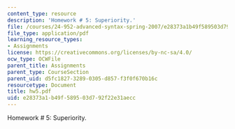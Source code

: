 ```yaml
---
content_type: resource
description: 'Homework # 5: Superiority.'
file: /courses/24-952-advanced-syntax-spring-2007/e28373a1b49f589503d792f22e31aecc_hw5.pdf
file_type: application/pdf
learning_resource_types:
- Assignments
license: https://creativecommons.org/licenses/by-nc-sa/4.0/
ocw_type: OCWFile
parent_title: Assignments
parent_type: CourseSection
parent_uid: d5fc1827-3289-0305-d857-f3f0f670b16c
resourcetype: Document
title: hw5.pdf
uid: e28373a1-b49f-5895-03d7-92f22e31aecc
---
```

Homework # 5: Superiority.